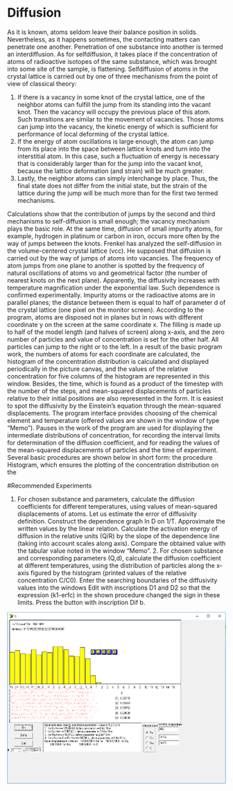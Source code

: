 # Diffusion
As it is known, atoms seldom leave their balance position in solids. Nevertheless, as it happens sometimes, the contacting matters can penetrate one another. Penetration of one substance into another is termed an interdiffusion. As for selfdiffusion, it takes place if the concentration of atoms of radioactive isotopes of the same substance, which was brought into some site of the sample, is flattening. Selfdiffusion of atoms in the crystal lattice is carried out by one of three mechanisms from the point of view of classical theory:
1. If there is a vacancy in some knot of the crystal lattice, one of the neighbor atoms can fulfill the jump from its standing into the vacant knot. Then the vacancy will occupy the previous place of this atom. Such transitions are similar to the movement of vacancies. Those atoms can jump into the vacancy, the kinetic energy of which is sufficient for performance of local deforming of the crystal lattice. 
2. If the energy of atom oscillations is large enough, the atom can jump from its place into the space between lattice knots and turn into the interstitial atom. In this case, such a fluctuation of energy is necessary that is considerably larger than for the jump into the vacant knot, because the lattice deformation (and strain) will be much greater. 
3. Lastly, the neighbor atoms can simply interchange by place. Thus, the final state does not differ from the initial state, but the strain of the lattice during the jump will be much more than for the first two termed mechanisms.

Calculations show that the contribution of jumps by the second and third mechanisms to self-diffusion is small enough; the vacancy mechanism plays the basic role. At the same time, diffusion of small impurity atoms, for example, hydrogen in platinum or carbon in iron, occurs more often by the way of jumps between the knots. Frenkel has analyzed the self-diffusion in the volume-centered crystal lattice (vcc). He supposed that diffusion is carried out by the way of jumps of atoms into vacancies. 
The frequency of atom jumps from one plane to another is spotted by the frequency of natural oscillations of atoms νo and geometrical factor (the number of nearest knots on the next plane). 
Apparently, the diffusivity increases with temperature magnification under the exponential law. Such dependence is confirmed experimentally. 
Impurity atoms or the radioactive atoms are in parallel planes; the distance between them is equal to half of parameter d of the crystal lattice (one pixel on the monitor screen). According to the program, atoms are disposed not in planes but in rows with different coordinate y on the screen at the same coordinate x. The filling is made up to half of the model length (and halves of screen) along x-axis, and the zero number of particles and value of concentration is set for the other half. All particles can jump to the right or to the left.
In a result of the basic program work, the numbers of atoms for each coordinate are calculated, the histogram of the concentration distribution is calculated and displayed periodically in the picture canvas, and the values of the relative concentration for five columns of the histogram are represented in this window. Besides, the time, which is found as a product of the timestep with the number of the steps, and mean-squared displacements of particles relative to their initial positions are also represented in the form. It is easiest to spot the diffusivity by the Einstein’s equation through the mean-squared displacements. The program interface provides choosing of the chemical element and temperature (offered values are shown in the window of type “Memo”). Pauses in the work of the program are used for displaying the intermediate distributions of concentration, for recording the interval limits for determination of the diffusion coefficient, and for reading the values of the mean-squared displacements of particles and the time of experiment. Several basic procedures are shown below in short form: the procedure Histogram, which ensures the plotting of the concentration distribution on the

#Recommended Experiments
1. For chosen substance and parameters, calculate the diffusion coefficients for different temperatures, using values of mean-squared displacements of atoms. Let us estimate the error of diffusivity definition. Construct the dependence graph ln D on 1/T. Approximate the written values by the linear relation. Calculate the activation energy of diffusion in the relative units (Q/R) by the slope of the dependence line (taking into account scales along axis). Compare the obtained value with the tabular value noted in the window “Memo”. 2. For chosen substance and corresponding parameters (Q,d), calculate the diffusion coefficient at different temperatures, using the distribution of particles along the x-axis figured by the histogram (printed values of the relative concentration C/C0). Enter the searching boundaries of the diffusivity values into the windows Edit with inscriptions D1 and D2 so that the expression (k1-erfc) in the shown procedure changed the sign in these limits. Press the button with inscription Dif b.

![alt text](https://github.com/UkrRobot/Diffusion/blob/master/Diffusion_Scrn.png)
